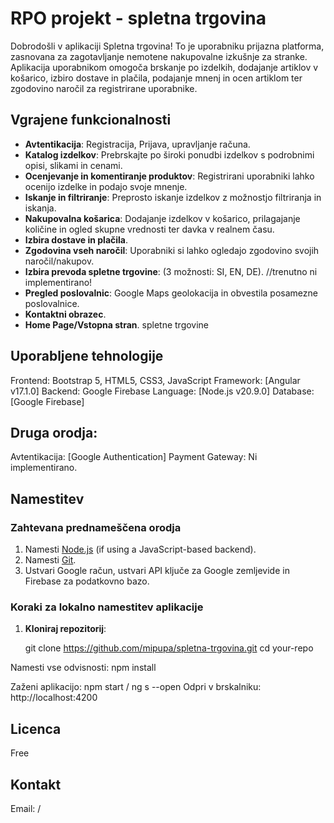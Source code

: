# RPO projekt - spletna trgovina

Dobrodošli v aplikaciji Spletna trgovina! To je uporabniku prijazna platforma, zasnovana za zagotavljanje nemotene nakupovalne izkušnje za stranke. 
Aplikacija uporabnikom omogoča brskanje po izdelkih, dodajanje artiklov v košarico, izbiro dostave in plačila, podajanje mnenj in ocen artiklom ter zgodovino naročil za registrirane uporabnike.

## Vgrajene funkcionalnosti
- **Avtentikacija**: Registracija, Prijava, upravljanje računa.
- **Katalog izdelkov**: Prebrskajte po široki ponudbi izdelkov s podrobnimi opisi, slikami in cenami.
- **Ocenjevanje in komentiranje produktov**: Registrirani uporabniki lahko ocenijo izdelke in podajo svoje mnenje.
- **Iskanje in filtriranje**: Preprosto iskanje izdelkov z možnostjo filtriranja in iskanja.
- **Nakupovalna košarica**: Dodajanje izdelkov v košarico, prilagajanje količine in ogled skupne vrednosti ter davka v realnem času.
- **Izbira dostave in plačila**.
- **Zgodovina vseh naročil**: Uporabniki si lahko ogledajo zgodovino svojih naročil/nakupov.
- **Izbira prevoda spletne trgovine**: (3 možnosti: SI, EN, DE). //trenutno ni implementirano!
- **Pregled poslovalnic**: Google Maps geolokacija in obvestila posamezne poslovalnice.
- **Kontaktni obrazec**.
- **Home Page/Vstopna stran**. spletne trgovine

## Uporabljene tehnologije
Frontend: Bootstrap 5, HTML5, CSS3, JavaScript
Framework: [Angular v17.1.0]
Backend: Google Firebase
Language: [Node.js v20.9.0]
Database: [Google Firebase]

## Druga orodja:
Avtentikacija: [Google Authentication]
Payment Gateway: Ni implementirano.

## Namestitev

### Zahtevana prednameščena orodja
1. Namesti [Node.js](https://nodejs.org/) (if using a JavaScript-based backend).
2. Namesti [Git](https://git-scm.com/).
3. Ustvari Google račun, ustvari API ključe za Google zemljevide in Firebase za podatkovno bazo.

### Koraki za lokalno namestitev aplikacije

1. **Kloniraj repozitorij**:
   
   git clone https://github.com/mipupa/spletna-trgovina.git
   cd your-repo

Namesti vse odvisnosti: npm install

Zaženi aplikacijo:
npm start / ng s --open
Odpri v brskalniku: http://localhost:4200

## Licenca
Free

## Kontakt
Email: /
